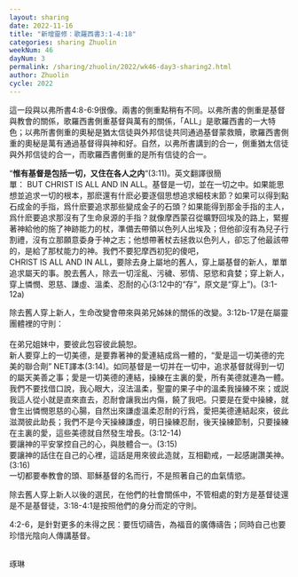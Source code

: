 ```yaml
---
layout: sharing
date: 2022-11-16
title: "新增靈修：歌羅西書3:1-4:18"
categories: sharing Zhuolin
weekNum: 46
dayNum: 3
permalink: /sharing/zhuolin/2022/wk46-day3-sharing2.html
author: Zhuolin
cycle: 2022
---
```


這一段與以弗所書4:8-6:9很像。兩書的側重點稍有不同。以弗所書的側重是基督與教會的關係，歌羅西書側重基督與萬有的關係，「ALL」是歌羅西書的一大特色；以弗所書側重的奧秘是猶太信徒與外邦信徒共同通過基督蒙救贖，歌羅西書側重的奧秘是萬有通過基督得與神和好。自然，以弗所書講到的合一，側重猶太信徒與外邦信徒的合一，而歌羅西書側重的是所有信徒的合一。  

“**惟有基督是包括一切，又住在各人之内**“(3:11)。英文翻譯很簡單： BUT CHRIST IS ALL AND IN ALL。基督是一切，並在一切之中。如果能思想並追求一切的根本，那麽還有什麽必要逐個思想追求細枝末節？如果可以得到點石成金的手指，爲什麽要追求那些變成金子的石頭？如果能得到那金手指的主人，爲什麽要追求那沒有了生命泉源的手指？就像摩西蒙召從曠野回埃及的路上，緊握著神給他的施了神跡能力的杖，準備去帶領以色列人出埃及；但他卻沒有為兒子行割禮，沒有立那願意委身于神之志；他想帶著杖去拯救以色列人，卻忘了他最該帶的，是給了那杖能力的神。我們不要犯摩西初犯的傻吧，CHRIST IS ALL AND IN ALL，要除去身上屬地的舊人，穿上屬基督的新人，單單追求屬天的事。脫去舊人，除去一切淫亂、污穢、邪情、惡慾和貪婪；穿上新人，穿上憐憫、恩慈、謙虛、溫柔、忍耐的心(3:12中的“存”，原文是“穿上”)。(3:1-12a)  

除去舊人穿上新人，生命改變會帶來與弟兄姊妹的關係的改變。3:12b-17是在屬靈團體裡的守則：  
   
在弟兄姐妹中，要彼此包容彼此饒恕。  
新人要穿上的一切美德，是要靠著神的愛連結成爲一體的，“愛是這一切美德的完美的聯合劑” NET譯本(3:14)。如同基督是一切并在一切中，追求基督就得到一切的屬天美善之事；愛是一切美德的連結，操練在主裏的愛，所有美德就連為一體。我們不要找借口說，我心眼大，沒法溫柔，聖靈的果子中的溫柔我操練不來；或説我這人從小就是直來直去，忍耐會讓我出内傷，饒了我吧。只要是在愛中操練，就會生出憐憫恩慈的心腸，自然出來謙虛溫柔忍耐的行爲，愛把美德連結起來，彼此滋潤彼此助長；我們不是今天操練謙虛，明日操練忍耐，後天操練節制，只要操練在主裏的愛，這些美德就自然發生增長。(3:12-14)  
要讓神的平安掌控自己的心，與肢體合一。(3:15)  
要讓神的話住在自己的心裡，這話是用來彼此造就，互相勸戒，一起感謝讚美神。(3:16)  
一切都要奉教會的頭、耶穌基督的名而行，不是照著自己的血氣情慾。  

除去舊人穿上新人以後的選民，在他們的社會關係中，不管相處的對方是基督徒還是不是基督徒，3:18-4:1是按照他們的身分而定的守則。  

4:2-6，是針對更多的未得之民：要恆切禱告，為福音的廣傳禱告；同時自己也要珍惜光陰向人傳講基督。  

   
琢琳  


